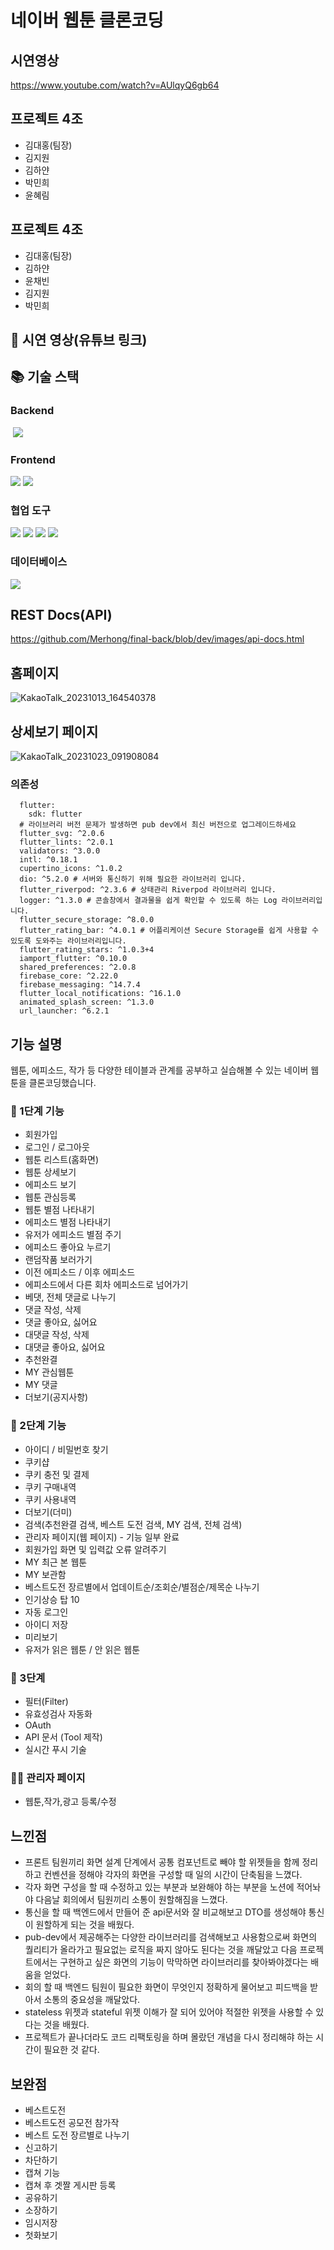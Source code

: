 

# 네이버 웹툰 클론코딩

## 시연영상
https://www.youtube.com/watch?v=AUlqyQ6gb64

## 프로젝트 4조
* 김대홍(팀장)
* 김지원
* 김하얀
* 박민희
* 윤혜림


## 프로젝트 4조
- 김대홍(팀장)
- 김하얀
- 윤채빈
- 김지원
- 박민희

## 📌 시연 영상(유튜브 링크)

## 📚 기술 스택

### Backend
 <img src="https://img.shields.io/badge/Springboot-6DB33F?style=for-the-badge&logo=SpringBoot&logoColor=white">
 
### Frontend
<img src="https://img.shields.io/badge/flutter-02569B?style=for-the-badge&logo=Flutter&logoColor=white"> <img src="https://img.shields.io/badge/HTML5-E34F26?style=for-the-badge&logo=HTML5&logoColor=white">

### 협업 도구
<img src="https://img.shields.io/badge/GitHub-181717?style=for-the-badge&logo=GitHub&logoColor=white"> <img src="https://img.shields.io/badge/Git-F05032?style=for-the-badge&logo=Git&logoColor=white"> <img src="https://img.shields.io/badge/Slack-4A154B?style=for-the-badge&logo=Slack&logoColor=white"> <img src="https://img.shields.io/badge/Notion-000000?style=for-the-badge&logo=Notion&logoColor=white">

### 데이터베이스
<img src="https://img.shields.io/badge/MySQL-4479A1?style=for-the-badge&logo=MySQL&logoColor=white">

## REST Docs(API)
https://github.com/Merhong/final-back/blob/dev/images/api-docs.html


## 홈페이지

![KakaoTalk_20231013_164540378](https://github.com/Merhong/toy-front/assets/78343061/fbb6813f-84a7-42a0-811a-86e925785d12)

## 상세보기 페이지

![KakaoTalk_20231023_091908084](https://github.com/Merhong/toy-front/assets/78343061/01cf3707-c296-4eab-81f5-749e0aede679)



### 의존성

``` dependencies:
  flutter:
    sdk: flutter
  # 라이브러리 버전 문제가 발생하면 pub dev에서 최신 버전으로 업그레이드하세요
  flutter_svg: ^2.0.6
  flutter_lints: ^2.0.1
  validators: ^3.0.0
  intl: ^0.18.1
  cupertino_icons: ^1.0.2
  dio: ^5.2.0 # 서버와 통신하기 위해 필요한 라이브러리 입니다.
  flutter_riverpod: ^2.3.6 # 상태관리 Riverpod 라이브러리 입니다.
  logger: ^1.3.0 # 콘솔창에서 결과물을 쉽게 확인할 수 있도록 하는 Log 라이브러리입니다.
  flutter_secure_storage: ^8.0.0
  flutter_rating_bar: ^4.0.1 # 어플리케이션 Secure Storage를 쉽게 사용할 수 있도록 도와주는 라이브러리입니다.
  flutter_rating_stars: ^1.0.3+4
  iamport_flutter: ^0.10.0
  shared_preferences: ^2.0.8
  firebase_core: ^2.22.0
  firebase_messaging: ^14.7.4
  flutter_local_notifications: ^16.1.0
  animated_splash_screen: ^1.3.0
  url_launcher: ^6.2.1
```


## 기능 설명

웹툰, 에피소드, 작가 등 다양한 테이블과 관계를 공부하고 실습해볼 수 있는 네이버 웹툰을 클론코딩했습니다.


### 🧁 1단계 기능
- 회원가입 
- 로그인 / 로그아웃
- 웹툰 리스트(홈화면) 
- 웹툰 상세보기 
- 에피소드 보기 
- 웹툰 관심등록 
- 웹툰 별점 나타내기 
- 에피소드 별점 나타내기 
- 유저가 에피소드 별점 주기
- 에피소드 좋아요 누르기
- 랜덤작품 보러가기 
- 이전 에피소드 / 이후 에피소드 
- 에피소드에서 다른 회차 에피소드로 넘어가기
- 베댓, 전체 댓글로 나누기
- 댓글 작성, 삭제
- 댓글 좋아요, 싫어요
- 대댓글 작성, 삭제
- 대댓글 좋아요, 싫어요
- 추천완결
- MY 관심웹툰 
- MY 댓글 
- 더보기(공지사항)

### 🍰 2단계 기능
- 아이디 / 비밀번호 찾기
- 쿠키샵
- 쿠키 충전 및 결제
- 쿠키 구매내역
- 쿠키 사용내역
- 더보기(더미)
- 검색(추천완결 검색, 베스트 도전 검색, MY 검색, 전체 검색)
- 관리자 페이지(웹 페이지) - 기능 일부 완료
- 회원가입 화면  및 입력값 오류 알려주기
- MY 최근 본 웹툰
- MY 보관함
- 베스트도전 장르별에서 업데이트순/조회순/별점순/제목순 나누기
- 인기상승 탑 10
- 자동 로그인
- 아이디 저장
- 미리보기
- 유저가 읽은 웹툰 / 안 읽은 웹툰 

### 🍮 3단계
- 필터(Filter)
- 유효성검사 자동화
- OAuth
- API 문서 (Tool 제작)
- 실시간 푸시 기술

### 🧑‍💼 관리자 페이지

- 웹툰,작가,광고 등록/수정



  
## 느낀점
- 프론트 팀원끼리 화면 설계 단계에서 공통 컴포넌트로 빼야 할 위젯들을 함께 정리하고 
컨벤션을 정해야 각자의 화면을 구성할 때 일의 시간이 단축됨을 느꼈다.
- 각자 화면 구성을 할 때 수정하고 있는 부분과 보완해야 하는 부분을 노션에 적어놔야 다음날 회의에서 팀원끼리 소통이
원할해짐을 느꼈다.
- 통신을 할 때 백엔드에서 만들어 준 api문서와 잘 비교해보고 DTO를 생성해야 통신이 원할하게 되는 것을 배웠다.
- pub-dev에서 제공해주는 다양한 라이브러리를 검색해보고 사용함으로써 화면의 퀄리티가 올라가고 필요없는 로직을 짜지 않아도
된다는 것을 깨달았고 다음 프로젝트에서는 구현하고 싶은 화면의 기능이 막막하면 라이브러리를 찾아봐야겠다는 배움을 얻었다.
- 회의 할 때 백엔드 팀원이 필요한 화면이 무엇인지 정확하게 물어보고 피드백을 받아서  소통의 중요성을 깨달았다.
- stateless 위젯과 stateful 위젯 이해가 잘 되어 있어야 적절한 위젯을 사용할 수 있다는 것을 배웠다. 
- 프로젝트가 끝나더라도 코드 리팩토링을 하며 몰랐던 개념을 다시 정리해햐 하는 시간이 필요한 것 같다.

## 보완점
- 베스트도전
- 베스트도전 공모전 참가작
- 베스트 도전 장르별로 나누기
- 신고하기
- 차단하기
- 캡쳐 기능
- 캡쳐 후 겟짤 게시판 등록
- 공유하기
- 소장하기
- 임시저장
- 첫화보기

